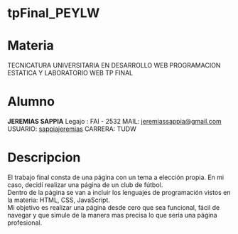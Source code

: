 # tpFinal_PEYLW

# Materia 

TECNICATURA UNIVERSITARIA EN DESARROLLO WEB
PROGRAMACION ESTATICA Y LABORATORIO WEB
TP FINAL

# Alumno

<b>JEREMIAS SAPPIA</b> 
Legajo : FAI - 2532
MAIL: jeremiassappia@gmail.com
USUARIO: <a href="https://github.com/sappiajeremias" target="_blank">sappiajeremias</a>
CARRERA: TUDW

# Descripcion

El trabajo final consta de una página con un tema a elección propia. En mi caso, decidí realizar una página de un club de fútbol.</br> 
Dentro de la página se van a incluir los lenguajes de programación vistos en la materia: HTML, CSS, JavaScript.</br>
Mi objetivo es realizar una página desde cero que sea funcional, fácil de navegar y que simule de la manera mas precisa lo que sería una página profesional.

